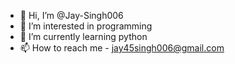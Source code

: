 - 👋 Hi, I’m @Jay-Singh006
- 👀 I’m interested in programming 
- 🌱 I’m currently learning python
- 📫 How to reach me - jay45singh006@gmail.com
